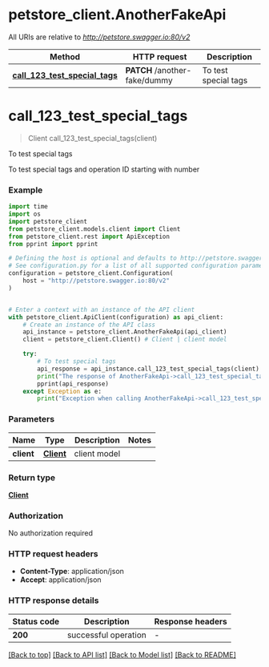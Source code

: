 # petstore_client.AnotherFakeApi

All URIs are relative to *http://petstore.swagger.io:80/v2*

Method | HTTP request | Description
------------- | ------------- | -------------
[**call_123_test_special_tags**](AnotherFakeApi.md#call_123_test_special_tags) | **PATCH** /another-fake/dummy | To test special tags


# **call_123_test_special_tags**
> Client call_123_test_special_tags(client)

To test special tags

To test special tags and operation ID starting with number

### Example


```python
import time
import os
import petstore_client
from petstore_client.models.client import Client
from petstore_client.rest import ApiException
from pprint import pprint

# Defining the host is optional and defaults to http://petstore.swagger.io:80/v2
# See configuration.py for a list of all supported configuration parameters.
configuration = petstore_client.Configuration(
    host = "http://petstore.swagger.io:80/v2"
)


# Enter a context with an instance of the API client
with petstore_client.ApiClient(configuration) as api_client:
    # Create an instance of the API class
    api_instance = petstore_client.AnotherFakeApi(api_client)
    client = petstore_client.Client() # Client | client model

    try:
        # To test special tags
        api_response = api_instance.call_123_test_special_tags(client)
        print("The response of AnotherFakeApi->call_123_test_special_tags:\n")
        pprint(api_response)
    except Exception as e:
        print("Exception when calling AnotherFakeApi->call_123_test_special_tags: %s\n" % e)
```



### Parameters


Name | Type | Description  | Notes
------------- | ------------- | ------------- | -------------
 **client** | [**Client**](Client.md)| client model | 

### Return type

[**Client**](Client.md)

### Authorization

No authorization required

### HTTP request headers

 - **Content-Type**: application/json
 - **Accept**: application/json

### HTTP response details

| Status code | Description | Response headers |
|-------------|-------------|------------------|
**200** | successful operation |  -  |

[[Back to top]](#) [[Back to API list]](../README.md#documentation-for-api-endpoints) [[Back to Model list]](../README.md#documentation-for-models) [[Back to README]](../README.md)

